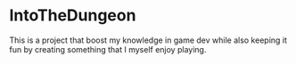 # IntoTheDungeon

This is a project that boost my knowledge in game dev while also keeping it fun by creating something that I myself enjoy playing.
